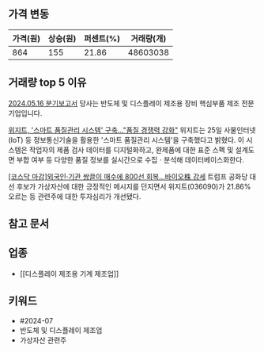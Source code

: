 ## 가격 변동
| 가격(원) | 상승(원) | 퍼센트(%) | 거래량(개)   |
| ----- | ----- | ------ | -------- |
| 864   | 155   | 21.86  | 48603038 |
## 거래량 top 5 이유
[2024.05.16 분기보고서](https://dart.fss.or.kr/dsaf001/main.do?rcpNo=20240516002159)
당사는 반도체 및 디스플레이 제조용 장비 핵심부품 제조 전문기업입니다.

[위지트, '스마트 품질관리 시스템' 구축…"품질 경쟁력 강화"](https://n.news.naver.com/mnews/article/008/0005068477)
위지트는 25일 사물인터넷(IoT) 등 정보통신기술을 활용한 '스마트 품질관리 시스템'을 구축했다고 밝혔다. 이 시스템은 작업자의 제품 검사 데이터를 디지털화하고, 완제품에 대한 표준 스펙 및 설계도면 부합 여부 등 다양한 품질 정보를 실시간으로 수집ㆍ분석해 데이터베이스화한다.

[[코스닥 마감]외국인·기관 쌍끌이 매수에 800선 회복…바이오株 강세](https://n.news.naver.com/mnews/article/018/0005800046)
트럼프 공화당 대선 후보가 가상자산에 대한 긍정적인 메시지를 던지면서 위지트(036090)가 21.86% 오르는 등 관련주에 대한 투자심리가 개선됐다.
## 참고 문서
## 업종
- [[디스플레이 제조용 기계 제조업]]
## 키워드
- #2024-07 
- 반도체 및 디스플레이 제조업
- 가상자산 관련주
